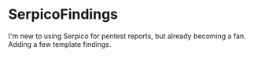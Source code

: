 # SerpicoFindings

I'm new to using Serpico for pentest reports, but already becoming a fan. Adding a few template findings. 
